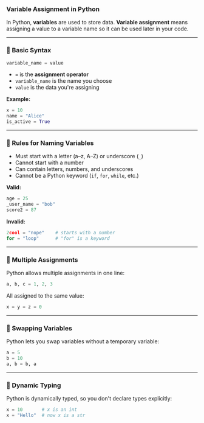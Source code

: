 ### Variable Assignment in Python

In Python, **variables** are used to store data. **Variable assignment** means assigning a value to a variable name so it can be used later in your code.

---

### 🔹 Basic Syntax

```python
variable_name = value
```

* `=` is the **assignment operator**
* `variable_name` is the name you choose
* `value` is the data you're assigning

**Example:**

```python
x = 10
name = "Alice"
is_active = True
```

---

### 🔹 Rules for Naming Variables

* Must start with a letter (a–z, A–Z) or underscore (`_`)
* Cannot start with a number
* Can contain letters, numbers, and underscores
* Cannot be a Python keyword (`if`, `for`, `while`, etc.)

**Valid:**

```python
age = 25
_user_name = "bob"
score2 = 87
```

**Invalid:**

```python
2cool = "nope"    # starts with a number
for = "loop"      # "for" is a keyword
```

---

### 🔹 Multiple Assignments

Python allows multiple assignments in one line:

```python
a, b, c = 1, 2, 3
```

All assigned to the same value:

```python
x = y = z = 0
```

---

### 🔹 Swapping Variables

Python lets you swap variables without a temporary variable:

```python
a = 5
b = 10
a, b = b, a
```

---

### 🔹 Dynamic Typing

Python is dynamically typed, so you don't declare types explicitly:

```python
x = 10       # x is an int
x = "Hello"  # now x is a str
```
